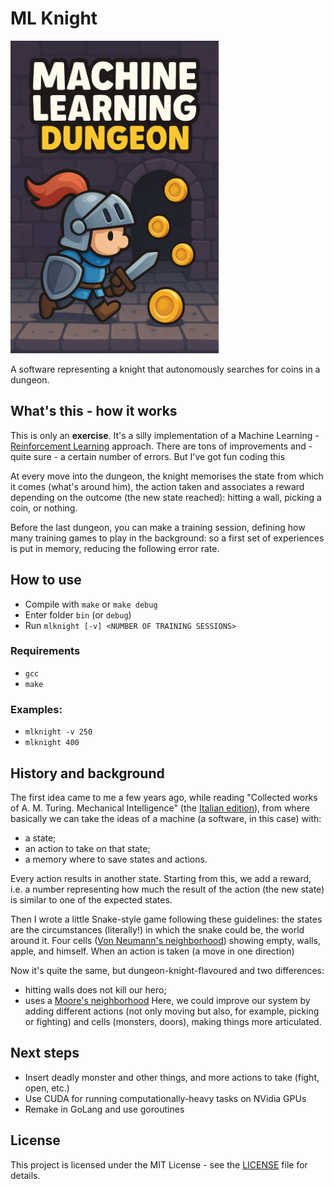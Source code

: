 # ML Knight

<img src="Banner.png" height="500">

A software representing a knight that autonomously searches for coins in a dungeon.

## What's this - how it works
This is only an **exercise**. It's a silly implementation of a Machine Learning - [Reinforcement Learning](https://en.wikipedia.org/wiki/Reinforcement_learning) approach. There are tons of improvements and - quite sure - a certain number of errors. But I've got fun coding this

At every move into the dungeon, the knight memorises the state from which it comes (what's around him), the action taken and associates a reward depending on the outcome (the new state reached): hitting a wall, picking a coin, or nothing.

Before the last dungeon, you can make a training session, defining how many training games to play in the background: so a first set of experiences is put in memory, reducing the following error rate.

## How to use
- Compile with `make` or `make debug`
- Enter folder `bin` (or `debug`)
- Run `mlknight [-v] <NUMBER OF TRAINING SESSIONS>`

### Requirements
- `gcc`
- `make`

### Examples:
- `mlknight -v 250`
- `mlknight 400`

## History and background
The first idea came to me a few years ago, while reading "Collected works of A. M. Turing. Mechanical Intelligence" (the [Italian edition](https://www.bollatiboringhieri.it/libri/alan-m-turing-intelligenza-meccanica-9788833908809/)), from where basically we can take the ideas of a machine (a software, in this case) with:
- a state;
- an action to take on that state;
- a memory where to save states and actions.

Every action results in another state.
Starting from this, we add a reward, i.e. a number representing how much the result of the action (the new state) is similar to one of the expected states.

Then I wrote a little Snake-style game following these guidelines: the states are the circumstances (literally!) in which the snake could be, the world around it. Four cells ([Von Neumann's neighborhood](https://en.wikipedia.org/wiki/Von_Neumann_neighborhood)) showing empty, walls, apple, and himself.
When an action is taken (a move in one direction)

Now it's quite the same, but dungeon-knight-flavoured and two differences:
- hitting walls does not kill our hero;
- uses a [Moore's neighborhood](https://en.wikipedia.org/wiki/Moore_neighborhood)
Here, we could improve our system by adding different actions (not only moving but also, for example, picking or fighting) and cells (monsters, doors), making things more articulated.

## Next steps
- Insert deadly monster and other things, and more actions to take (fight, open, etc.) 
- Use CUDA for running computationally-heavy tasks on NVidia GPUs
- Remake in GoLang and use goroutines

## License
This project is licensed under the MIT License - see the [LICENSE](LICENSE) file for details.
